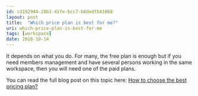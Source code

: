 ```yaml
---
id: cd192944-28b3-41fe-bcc7-b6dedfb41068
layout: post
title:  "Which price plan is best for me?"
uri: which-price-plan-is-best-for-me
tags: [workspace]
date: 2018-10-14
---
```


It depends on what you do. For many, the free plan is enough but if you need members management and have several persons working in the same workspace, then you will need one of the paid plans.

<!-- more -->

You can read the full blog post on this topic here: [How to choose the best pricing plan?](https://trafikito.com/blog/how-to-choose-the-best-pricing-plan/)